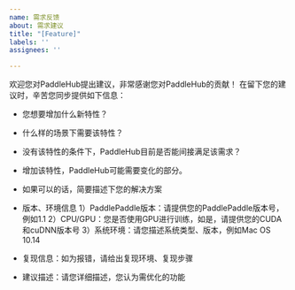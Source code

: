 ```yaml
---
name: 需求反馈
about: 需求建议
title: "[Feature]"
labels: ''
assignees: ''

---
```


欢迎您对PaddleHub提出建议，非常感谢您对PaddleHub的贡献！
在留下您的建议时，辛苦您同步提供如下信息：
- 您想要增加什么新特性？
- 什么样的场景下需要该特性？
- 没有该特性的条件下，PaddleHub目前是否能间接满足该需求？
- 增加该特性，PaddleHub可能需要变化的部分。
- 如果可以的话，简要描述下您的解决方案

- 版本、环境信息
1）PaddlePaddle版本：请提供您的PaddlePaddle版本号，例如1.1
2）CPU/GPU：您是否使用GPU进行训练，如是，请提供您的CUDA和cuDNN版本号
3）系统环境：请您描述系统类型、版本，例如Mac OS 10.14
- 复现信息：如为报错，请给出复现环境、复现步骤
- 建议描述：请您详细描述，您认为需优化的功能
